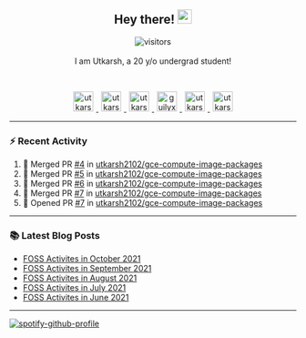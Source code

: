 <h2 align="center">
  <b>Hey there!</b> <img src="https://media.giphy.com/media/hvRJCLFzcasrR4ia7z/giphy.gif" width="25px">
</h2>

<p align="center">
  <img src="https://visitor-badge.glitch.me/badge?page_id=utkarsh2102" alt="visitors">
  <br/>
  <br/>
  I am Utkarsh, a 20 y/o undergrad student!
</p>

<br/>
<p align="center">
<a href="https://nm.debian.org/person/utkarsh/">
  <img alt="utkarsh2102 | Debian" width="35px" src="https://www.flaticon.com/svg/static/icons/svg/226/226772.svg" hspace="5"/>
</a>
<a href="https://twitter.com/utkarsh2102">
  <img alt="utkarsh2102 | Twitter" width="35px" src="https://image.flaticon.com/icons/svg/2111/2111703.svg" hspace="5"/>
</a>
<a href="mailto:utkarsh@debian.org">
  <img alt="utkarsh2102 | Mail" width="35px" src="https://www.flaticon.com/svg/static/icons/svg/893/893315.svg" hspace="5"/>
</a>
<a href="https://open.spotify.com/user/wr6c7rh4fwc5fvibnwrwwzlrn">
  <img alt="guilyx's Spotify" width="35px" src="https://image.flaticon.com/icons/svg/2111/2111627.svg" hspace="5"/>
</a>
<a href="https://www.linkedin.com/in/utkarsh2102"><img alt="utkarsh2102 | LinkedIn" width="35px" src="https://image.flaticon.com/icons/svg/2111/2111465.svg" hspace="5"/>
</a>
<a href="https://www.instagram.com/utkarsh2102">
  <img alt="utkarsh2102 | Instagram" width="35px" src="https://image.flaticon.com/icons/svg/2111/2111421.svg" hspace="5"/>
</a>
</p>

---

### :zap: Recent Activity

<!--START_SECTION:activity-->
1. 🎉 Merged PR [#4](https://github.com/utkarsh2102/gce-compute-image-packages/pull/4) in [utkarsh2102/gce-compute-image-packages](https://github.com/utkarsh2102/gce-compute-image-packages)
2. 🎉 Merged PR [#5](https://github.com/utkarsh2102/gce-compute-image-packages/pull/5) in [utkarsh2102/gce-compute-image-packages](https://github.com/utkarsh2102/gce-compute-image-packages)
3. 🎉 Merged PR [#6](https://github.com/utkarsh2102/gce-compute-image-packages/pull/6) in [utkarsh2102/gce-compute-image-packages](https://github.com/utkarsh2102/gce-compute-image-packages)
4. 🎉 Merged PR [#7](https://github.com/utkarsh2102/gce-compute-image-packages/pull/7) in [utkarsh2102/gce-compute-image-packages](https://github.com/utkarsh2102/gce-compute-image-packages)
5. 💪 Opened PR [#7](https://github.com/utkarsh2102/gce-compute-image-packages/pull/7) in [utkarsh2102/gce-compute-image-packages](https://github.com/utkarsh2102/gce-compute-image-packages)
<!--END_SECTION:activity-->

---

### :books: Latest Blog Posts

<!-- BLOG-POST-LIST:START -->
- [FOSS Activites in October 2021](https://utkarsh2102.com/posts/foss-in-oct-21/)
- [FOSS Activites in September 2021](https://utkarsh2102.com/posts/foss-in-sept-21/)
- [FOSS Activites in August 2021](https://utkarsh2102.com/posts/foss-in-aug-21/)
- [FOSS Activites in July 2021](https://utkarsh2102.com/posts/foss-in-july-21/)
- [FOSS Activites in June 2021](https://utkarsh2102.com/posts/foss-in-june-21/)
<!-- BLOG-POST-LIST:END -->

---

[![spotify-github-profile](https://spotify-github-profile.vercel.app/api/view?uid=wr6c7rh4fwc5fvibnwrwwzlrn&cover_image=true)](https://spotify-github-profile.vercel.app/api/view?uid=wr6c7rh4fwc5fvibnwrwwzlrn&redirect=true)
